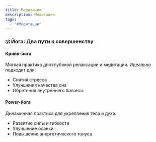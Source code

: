 ```yaml
---
title: Медитации
description: Медитации
tags:
  - "#Медитации"
---
```

 
### 🕉 Йога: Два пути к совершенству

#### Крийя-йога
Мягкая практика для глубокой релаксации и медитации. Идеально подходит для:
- Снятия стресса
- Улучшения качества сна
- Обретения внутреннего баланса

#### Power-йога
Динамичная практика для укрепления тела и духа:
- Развитие силы и гибкости
- Улучшение осанки
- Повышение энергетического тонуса